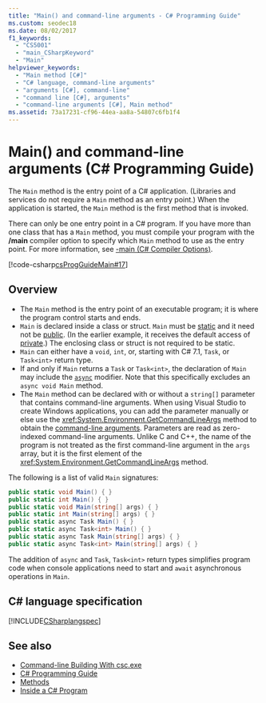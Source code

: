 ```yaml
---
title: "Main() and command-line arguments - C# Programming Guide"
ms.custom: seodec18
ms.date: 08/02/2017
f1_keywords: 
  - "CS5001"
  - "main_CSharpKeyword"
  - "Main"
helpviewer_keywords: 
  - "Main method [C#]"
  - "C# language, command-line arguments"
  - "arguments [C#], command-line"
  - "command line [C#], arguments"
  - "command-line arguments [C#], Main method"
ms.assetid: 73a17231-cf96-44ea-aa8a-54807c6fb1f4
---
```

# Main() and command-line arguments (C# Programming Guide)

The `Main` method is the entry point of a C# application. (Libraries and services do not require a `Main` method as an entry point.) When the application is started, the `Main` method is the first method that is invoked.

 There can only be one entry point in a C# program. If you have more than one class that has a `Main` method, you must compile your program with the **/main** compiler option to specify which `Main` method to use as the entry point. For more information, see [-main (C# Compiler Options)](../../language-reference/compiler-options/main-compiler-option.md).

[!code-csharp[csProgGuideMain#17](~/samples/snippets/csharp/VS_Snippets_VBCSharp/csProgGuideMain/CS/Class1.cs#17)]

## Overview

- The `Main` method is the entry point of an executable program; it is where the program control starts and ends.
- `Main` is declared inside a class or struct. `Main` must be [static](../../language-reference/keywords/static.md) and it need not be [public](../../language-reference/keywords/public.md). (In the earlier example, it receives the default access of [private](../../language-reference/keywords/private.md).) The enclosing class or struct is not required to be static.
- `Main` can either have a `void`, `int`, or, starting with C# 7.1, `Task`, or `Task<int>` return type.
- If and only if `Main` returns a `Task` or `Task<int>`, the declaration of `Main` may include the [`async`](../../language-reference/keywords/async.md) modifier. Note that this specifically excludes an `async void Main` method.
- The `Main` method can be declared with or without a `string[]` parameter that contains command-line arguments. When using Visual Studio to create Windows applications, you can add the parameter manually or else use the <xref:System.Environment.GetCommandLineArgs> method to obtain the [command-line arguments](command-line-arguments.md). Parameters are read as zero-indexed command-line arguments. Unlike C and C++, the name of the program is not treated as the first command-line argument in the `args` array, but it is the first element of the <xref:System.Environment.GetCommandLineArgs> method.

The following is a list of valid `Main` signatures:

```csharp
public static void Main() { }
public static int Main() { }
public static void Main(string[] args) { }
public static int Main(string[] args) { }
public static async Task Main() { }
public static async Task<int> Main() { }
public static async Task Main(string[] args) { }
public static async Task<int> Main(string[] args) { }
```

The addition of `async` and `Task`, `Task<int>` return types simplifies program code when console applications need to start and `await` asynchronous operations in `Main`.

## C# language specification

[!INCLUDE[CSharplangspec](~/includes/csharplangspec-md.md)]

## See also

- [Command-line Building With csc.exe](../../language-reference/compiler-options/command-line-building-with-csc-exe.md)
- [C# Programming Guide](../index.md)
- [Methods](../classes-and-structs/methods.md)
- [Inside a C# Program](../inside-a-program/index.md)
